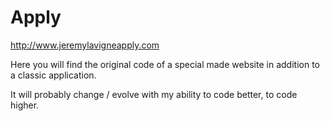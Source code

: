 # Apply
http://www.jeremylavigneapply.com

Here you will find the original code of a special made website in addition to a classic application. 

It will probably change / evolve with my ability to code better, to code higher.

